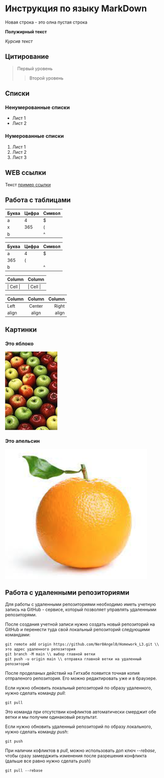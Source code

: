 # Инструкция по языку MarkDown

Новая строка - это олна пустая строка

**Полужирный текст**

*Курсив текст*

## Цитирование
> Первый уровень
>> Второй уровень

## Списки
### Ненумерованные списки
* Лист 1
* Лист 2
### Нумерованные списки
1. Лист 1
2. Лист 2
3. Лист 3

## WEB ссылки
Текст [пример ссылки](http.example.com "Всплывающая подсказка")

## Работа с таблицами

Буква | Цифра | Символ
------ | ------|----------
a      | 4     | $
x      | 365    | (
b      |       | ^  

Буква|Цифра|Символ
---|---|---
a|4|$
 |365|(
b| |^  

Column | Column
------ | ------
\| Cell \|| \| Cell \|  


Column | Column | Column
:----- | :----: | -----:
Left   | Center | Right
align  | align  | align

## Картинки

### Это яблоко

![apple](apple.jpg)

### Это апельсин

![orange](orange.png)

## Работа с удаленными репозиториями

Для работы с удаленными репозиториями необходимо иметь учетную запись на GitHub - сервисе, который позволяет управлять удаленными репозиторями.

После создания учетной записи нужно создать новый репозиторий на GitHub и перенести туда свой локальный репозиторий следующими командами: 

```
git remote add origin https://github.com/Ner0Angel0/Homework_L3.git \\  это адрес удаленного репозитория
git branch -M main \\ выбор главной ветки
git push -u origin main \\ отправка главной ветки на удаленный репозиторий
```

После проделаных действий на Гитхабе появится точная копия отпраленого репозитория. Его можно редактировать уже и в браузере.

Если нужно обновить локальный репозиторий по образу удаленного, нужно сделать команду _pull_:

```
git pull
```
Это команда при отсутствии конфликтов автоматически смерджит обе ветки и мы получим одинаковый результат.

Если нужно обновить удаленный репозиторий по образу локального, нужно сделать команду _push_:

```
git push
```
При наличии кофликтов в _pull_, можно использовать доп ключ --_rebase_, чтобы сразу замерджить изменения после разрешения конфликта (дальше все равно нужно сделать _push_) 

```
git pull --rebase
```